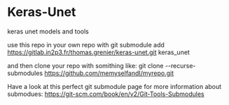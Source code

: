 # Keras-Unet

keras unet models and tools

use this repo in your own repo with
git submodule add https://gitlab.in2p3.fr/thomas.grenier/keras-unet.git keras_unet

and then clone your repo with somithing like:
git clone --recurse-submodules https://github.com/memyselfandI/myrepo.git

Have a look at this perfect git submodule page for more information about submodues:
https://git-scm.com/book/en/v2/Git-Tools-Submodules
